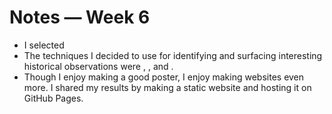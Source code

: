 # Notes — Week 6

* I selected 
* The techniques I decided to use for identifying and surfacing interesting historical observations were [](), [](), and []().
* Though I enjoy making a good poster, I enjoy making websites even more. I shared my results by making a static website and hosting it on GitHub Pages. 
